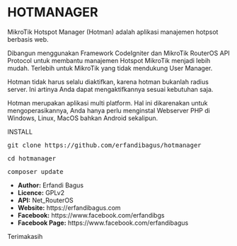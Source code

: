 # HOTMANAGER
MikroTik Hotspot Manager (Hotman) adalah aplikasi manajemen hotpsot berbasis web.

Dibangun menggunakan Framework CodeIgniter dan MikroTik RouterOS API Protocol untuk membantu manajemen Hotspot MikroTik menjadi lebih mudah. Terlebih untuk MikroTik yang tidak mendukung User Manager.

Hotman tidak harus selalu diaktifkan, karena hotman bukanlah radius server. Ini artinya Anda dapat mengaktifkannya sesuai kebutuhan saja.

Hotman merupakan aplikasi multi platform. Hal ini dikarenakan untuk mengoperasikannya, Anda hanya perlu menginstal Webserver PHP di Windows, Linux, MacOS bahkan Android sekalipun.

INSTALL
<pre>git clone https://github.com/erfandibagus/hotmanager</pre>
<pre>cd hotmanager</pre>
<pre>composer update</pre>

<ul>
<li><strong>Author:</strong> Erfandi Bagus</li>
<li><strong>Licence:</strong> GPLv2</li>
<li><strong>API:</strong> Net_RouterOS</li>
<li><strong>Website:</strong> https://erfandibagus.com</li>
<li><strong>Facebook:</strong> https://www.facebook.com/erfandibgs</li>
<li><strong>Facebook Page:</strong> https://www.facebook.com/erfandibagus</li>
</ul>

Terimakasih
